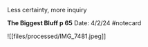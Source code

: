 Less certainty, more inquiry


**The Biggest Bluff p 65** 
Date: 4/2/24
 #notecard

![[files/processed/IMG_7481.jpeg]]